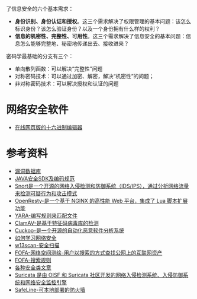 
了信息安全的六个基本需求：
- **身份识别、身份认证和授权**。这三个需求解决了权限管理的基本问题：该怎么标识身份？该怎么验证身份？以及一个身份拥有什么样的权利？
- **信息的机密性、完整性、可用性**。这三个需求解决了信息安全的基本问题：信息怎么能够完整地、秘密地传递出去、接收进来？

密码学最基础的分支有三个：
- 单向散列函数：可以解决“完整性”问题
- 对称密码技术：可以通过加密、解密，解决“机密性”的问题；
- 非对称密码技术：可以解决授权和认证的问题

# 网络安全软件

- [在线网页版的十六进制编辑器](https://hexed.it/)

# 参考资料

- [漏洞数据库](https://nvd.nist.gov/)
- [JAVA安全SDK及编码规范](https://github.com/momosecurity/rhizobia_J)
- [Snort是一个开源的网络入侵检测和防御系统（IDS/IPS），通过分析网络流量来检测可疑行为和攻击模式](https://github.com/snort3/snort3)
- [OpenResty-是一个基于 NGINX 的高性能 Web 平台，集成了 Lua 脚本扩展功能](https://github.com/openresty/openresty)
- [YARA-编写规则来匹配文件](https://github.com/VirusTotal/yara)
- [ClamAV-是基于特征码病毒库的检测](https://github.com/Cisco-Talos/clamav)
- [Cuckoo-是一个开源的自动化恶意软件分析系统](https://github.com/cuckoosandbox/cuckoo)
- [如何学习网络安全](https://mp.weixin.qq.com/s/6Tb361l8ADqtqFrOWZVIBg)
- [w13scan-安全扫描](https://github.com/w-digital-scanner/w13scan)
- [FOFA-网络空间测绘-用户以搜索的方式查找公网上的互联网资产](https://fofa.info/)
- [FOFA-搜索规则](https://zhuanlan.zhihu.com/p/622876836)
- [各种安全类文章](https://github.com/SexyBeast233/SecBooks)
- [Suricata 是由 OISF 和 Suricata 社区开发的网络入侵检测系统、入侵防御系统和网络安全监控引擎](https://github.com/OISF/suricata)
- [SafeLine-可本地部署的防火墙](https://github.com/chaitin/SafeLine)